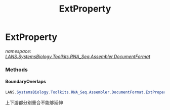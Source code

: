 ﻿---
title: ExtProperty
---

# ExtProperty
_namespace: [LANS.SystemsBiology.Toolkits.RNA_Seq.Assembler.DocumentFormat](N-LANS.SystemsBiology.Toolkits.RNA_Seq.Assembler.DocumentFormat.html)_



### Methods

#### BoundaryOverlaps
```csharp
LANS.SystemsBiology.Toolkits.RNA_Seq.Assembler.DocumentFormat.ExtProperty.BoundaryOverlaps(LANS.SystemsBiology.Toolkits.RNA_Seq.Assembler.DocumentFormat.Transcript)
```
上下游都分别重合不能够延伸




